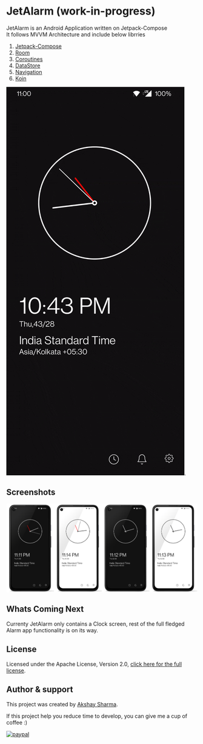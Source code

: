 # JetAlarm (work-in-progress)
JetAlarm is an Android Application written on Jetpack-Compose<Br>
It follows MVVM Architecture and include below librries

1. [Jetpack-Compose](https://developer.android.com/jetpack/compose)
2. [Room](https://developer.android.com/reference/android/arch/persistence/room/RoomDatabase)
3. [Coroutines](https://developer.android.com/kotlin/coroutines)
4. [DataStore](https://developer.android.com/topic/libraries/architecture/datastore)
5. [Navigation](https://developer.android.com/jetpack/compose/navigation)
6. [Koin](https://insert-koin.io/)
  
[](media/clock.gif)
![Demo for JetAlarm](media/clock.gif "Demo for JetAlarm").

  


Screenshots
-----------
<img src="media/dark_clock_1.png" width="25%"/><img src="media/light_clock_1.png" width="25%"/><img src="media/dark_clock_2.png" width="25%"/><img src="media/light_clock_2.png" width="25%"/>
  
Whats Coming Next
----------------
Currenty JetAlarm only contains a Clock screen, rest of the full fledged Alarm app functionality is on its way.


License
-----------------
Licensed under the Apache License, Version 2.0, [click here for the full license](/LICENSE).

Author & support
-----------------
This project was created by [Akshay Sharma](https://akshay2211.github.io/).

If this project help you reduce time to develop, you can give me a cup of coffee :) 

[![paypal](https://www.paypalobjects.com/en_US/i/btn/btn_donateCC_LG.gif)](https://www.paypal.me/akshay2211)

